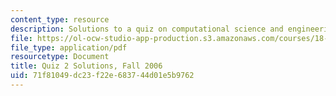 ```yaml
---
content_type: resource
description: Solutions to a quiz on computational science and engineering.
file: https://ol-ocw-studio-app-production.s3.amazonaws.com/courses/18-085-computational-science-and-engineering-i-fall-2008/71f81049dc23f22e683744d01e5b9762_q2_sol_18085_f06.pdf
file_type: application/pdf
resourcetype: Document
title: Quiz 2 Solutions, Fall 2006
uid: 71f81049-dc23-f22e-6837-44d01e5b9762
---
```

